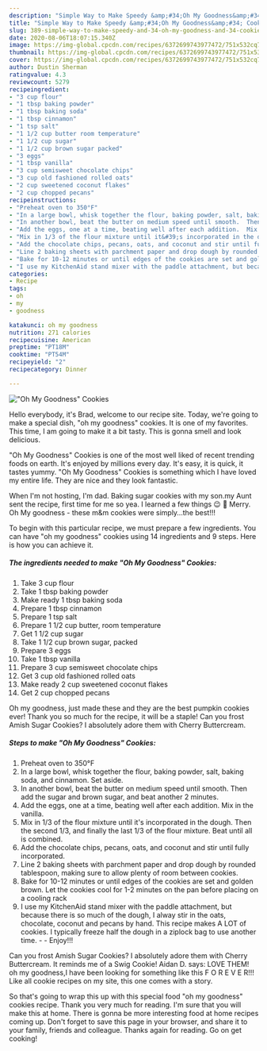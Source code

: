 ```yaml
---
description: "Simple Way to Make Speedy &amp;#34;Oh My Goodness&amp;#34; Cookies"
title: "Simple Way to Make Speedy &amp;#34;Oh My Goodness&amp;#34; Cookies"
slug: 389-simple-way-to-make-speedy-and-34-oh-my-goodness-and-34-cookies
date: 2020-08-06T18:07:15.340Z
image: https://img-global.cpcdn.com/recipes/6372699743977472/751x532cq70/oh-my-goodness-cookies-recipe-main-photo.jpg
thumbnail: https://img-global.cpcdn.com/recipes/6372699743977472/751x532cq70/oh-my-goodness-cookies-recipe-main-photo.jpg
cover: https://img-global.cpcdn.com/recipes/6372699743977472/751x532cq70/oh-my-goodness-cookies-recipe-main-photo.jpg
author: Dustin Sherman
ratingvalue: 4.3
reviewcount: 5279
recipeingredient:
- "3 cup flour"
- "1 tbsp baking powder"
- "1 tbsp baking soda"
- "1 tbsp cinnamon"
- "1 tsp salt"
- "1 1/2 cup butter room temperature"
- "1 1/2 cup sugar"
- "1 1/2 cup brown sugar packed"
- "3 eggs"
- "1 tbsp vanilla"
- "3 cup semisweet chocolate chips"
- "3 cup old fashioned rolled oats"
- "2 cup sweetened coconut flakes"
- "2 cup chopped pecans"
recipeinstructions:
- "Preheat oven to 350°F"
- "In a large bowl, whisk together the flour, baking powder, salt, baking soda, and cinnamon.  Set aside."
- "In another bowl, beat the butter on medium speed until smooth.  Then add the sugar and brown sugar, and beat another 2 minutes."
- "Add the eggs, one at a time, beating well after each addition.  Mix in the vanilla."
- "Mix in 1/3 of the flour mixture until it&#39;s incorporated in the dough.  Then the second 1/3, and finally the last 1/3 of the flour mixture.  Beat until all is combined."
- "Add the chocolate chips, pecans, oats, and coconut and stir until fully incorporated."
- "Line 2 baking sheets with parchment paper and drop dough by rounded tablespoon, making sure to allow plenty of room between cookies."
- "Bake for 10-12 minutes or until edges of the cookies are set and golden brown.  Let the cookies cool for 1-2 minutes on the pan before placing on a cooling rack"
- "I use my KitchenAid stand mixer with the paddle attachment, but because there is so much of the dough, I alway stir in the oats, chocolate, coconut and pecans by hand.  This recipe makes A LOT of cookies.  I typically freeze half the dough in a ziplock bag to use another time.  Enjoy!!!"
categories:
- Recipe
tags:
- oh
- my
- goodness

katakunci: oh my goodness 
nutrition: 271 calories
recipecuisine: American
preptime: "PT18M"
cooktime: "PT54M"
recipeyield: "2"
recipecategory: Dinner

---
```



![&#34;Oh My Goodness&#34; Cookies](https://img-global.cpcdn.com/recipes/6372699743977472/751x532cq70/oh-my-goodness-cookies-recipe-main-photo.jpg)

Hello everybody, it's Brad, welcome to our recipe site. Today, we're going to make a special dish, &#34;oh my goodness&#34; cookies. It is one of my favorites. This time, I am going to make it a bit tasty. This is gonna smell and look delicious.

&#34;Oh My Goodness&#34; Cookies is one of the most well liked of recent trending foods on earth. It's enjoyed by millions every day. It's easy, it is quick, it tastes yummy. &#34;Oh My Goodness&#34; Cookies is something which I have loved my entire life. They are nice and they look fantastic.

When I&#39;m not hosting, I&#39;m dad. Baking sugar cookies with my son.my Aunt sent the recipe, first time for me so yea. I learned a few things 😉 🤣 Merry. Oh My goodness - these m&amp;m cookies were simply…the best!!!


To begin with this particular recipe, we must prepare a few ingredients. You can have &#34;oh my goodness&#34; cookies using 14 ingredients and 9 steps. Here is how you can achieve it.

<!--inarticleads1-->

##### The ingredients needed to make &#34;Oh My Goodness&#34; Cookies:

1. Take 3 cup flour
1. Take 1 tbsp baking powder
1. Make ready 1 tbsp baking soda
1. Prepare 1 tbsp cinnamon
1. Prepare 1 tsp salt
1. Prepare 1 1/2 cup butter, room temperature
1. Get 1 1/2 cup sugar
1. Take 1 1/2 cup brown sugar, packed
1. Prepare 3 eggs
1. Take 1 tbsp vanilla
1. Prepare 3 cup semisweet chocolate chips
1. Get 3 cup old fashioned rolled oats
1. Make ready 2 cup sweetened coconut flakes
1. Get 2 cup chopped pecans


Oh my goodness, just made these and they are the best pumpkin cookies ever! Thank you so much for the recipe, it will be a staple! Can you frost Amish Sugar Cookies? I absolutely adore them with Cherry Buttercream. 

<!--inarticleads2-->

##### Steps to make &#34;Oh My Goodness&#34; Cookies:

1. Preheat oven to 350°F
1. In a large bowl, whisk together the flour, baking powder, salt, baking soda, and cinnamon.  Set aside.
1. In another bowl, beat the butter on medium speed until smooth.  Then add the sugar and brown sugar, and beat another 2 minutes.
1. Add the eggs, one at a time, beating well after each addition.  Mix in the vanilla.
1. Mix in 1/3 of the flour mixture until it&#39;s incorporated in the dough.  Then the second 1/3, and finally the last 1/3 of the flour mixture.  Beat until all is combined.
1. Add the chocolate chips, pecans, oats, and coconut and stir until fully incorporated.
1. Line 2 baking sheets with parchment paper and drop dough by rounded tablespoon, making sure to allow plenty of room between cookies.
1. Bake for 10-12 minutes or until edges of the cookies are set and golden brown.  Let the cookies cool for 1-2 minutes on the pan before placing on a cooling rack
1. I use my KitchenAid stand mixer with the paddle attachment, but because there is so much of the dough, I alway stir in the oats, chocolate, coconut and pecans by hand.  This recipe makes A LOT of cookies.  I typically freeze half the dough in a ziplock bag to use another time. -  - Enjoy!!!


Can you frost Amish Sugar Cookies? I absolutely adore them with Cherry Buttercream. It reminds me of a Swig Cookie! Aidan D. says: LOVE THEM! oh my goodness,I have been looking for something like this F O R E V E R!!! Like all cookie recipes on my site, this one comes with a story. 

So that's going to wrap this up with this special food &#34;oh my goodness&#34; cookies recipe. Thank you very much for reading. I'm sure that you will make this at home. There is gonna be more interesting food at home recipes coming up. Don't forget to save this page in your browser, and share it to your family, friends and colleague. Thanks again for reading. Go on get cooking!
